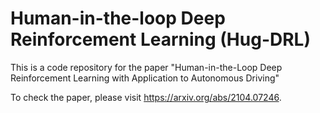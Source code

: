 # Human-in-the-loop Deep Reinforcement Learning (Hug-DRL)

This is a code repository for the paper "Human-in-the-Loop Deep Reinforcement Learning with Application to Autonomous Driving"

To check the paper, please visit https://arxiv.org/abs/2104.07246.
